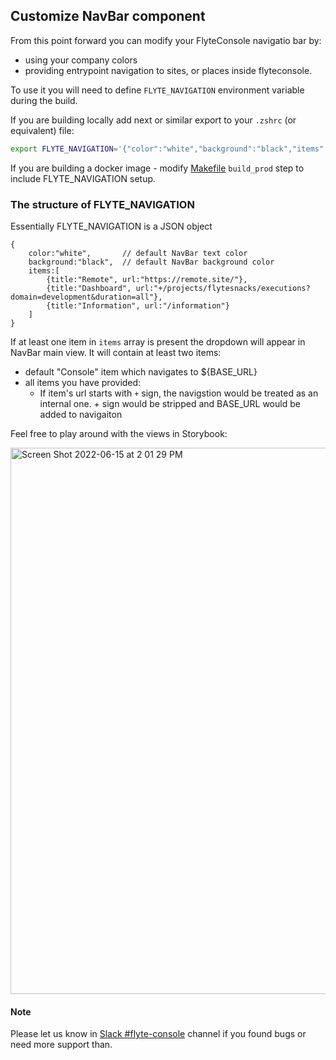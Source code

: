 ## Customize NavBar component

From this point forward you can modify your FlyteConsole navigatio bar by:

-   using your company colors
-   providing entrypoint navigation to sites, or places inside flyteconsole.

To use it you will need to define `FLYTE_NAVIGATION` environment variable during the build.

If you are building locally add next or similar export to your `.zshrc` (or equivalent) file:

```bash
export FLYTE_NAVIGATION='{"color":"white","background":"black","items":[{"title":"Hosted","url":"https://hosted.cloud-staging.union.ai/dashboard"}, {"title":"Dashboard","url":"/projects/flytesnacks/executions?domain=development&duration=all"},{"title":"Execution", "url":"/projects/flytesnacks/domains/development/executions/awf2lx4g58htr8svwb7x?duration=all"}]}'
```

If you are building a docker image - modify [Makefile](./Makefile) `build_prod` step to include FLYTE_NAVIGATION setup.

### The structure of FLYTE_NAVIGATION

Essentially FLYTE_NAVIGATION is a JSON object

```
{
    color:"white",       // default NavBar text color
    background:"black",  // default NavBar background color
    items:[
        {title:"Remote", url:"https://remote.site/"},
        {title:"Dashboard", url:"+/projects/flytesnacks/executions?domain=development&duration=all"},
        {title:"Information", url:"/information"}
    ]
}
```

If at least one item in `items` array is present the dropdown will appear in NavBar main view.
It will contain at least two items:

-   default "Console" item which navigates to ${BASE_URL}
-   all items you have provided:
    -   If item's url starts with `+` sign, the navigstion would be treated as an internal one. + sign would be stripped and BASE_URL would be added to navigaiton

Feel free to play around with the views in Storybook:

<img width="874" alt="Screen Shot 2022-06-15 at 2 01 29 PM" src="https://user-images.githubusercontent.com/55718143/173962811-a3603d6c-3fe4-4cab-b57a-4d4806c88cfc.png">

#### Note

Please let us know in [Slack #flyte-console](https://flyte-org.slack.com/archives/CTJJLM8BY) channel if you found bugs or need more support than.
